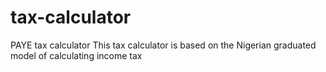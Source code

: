 # tax-calculator
PAYE tax calculator
This tax calculator is based on the Nigerian graduated model of calculating income tax 
